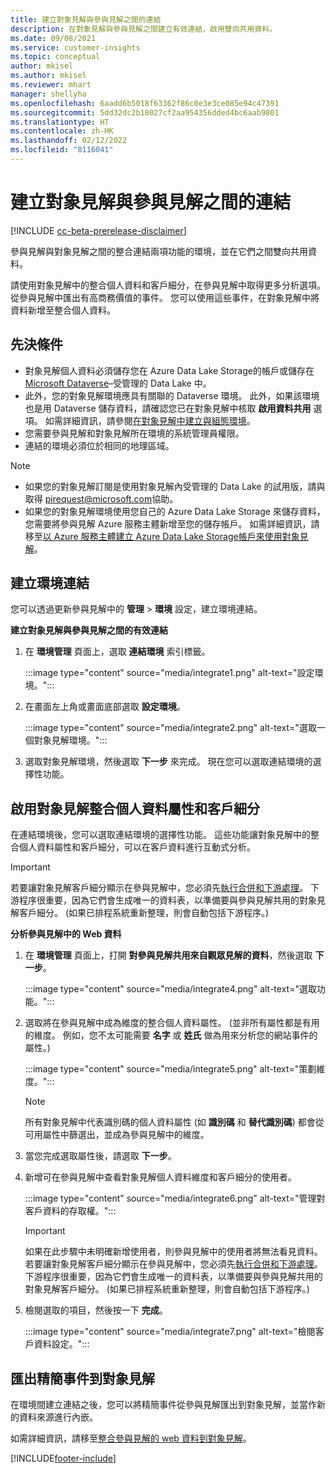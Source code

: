 ```yaml
---
title: 建立對象見解與參與見解之間的連結
description: 在對象見解與參與見解之間建立有效連結，啟用雙向共用資料。
ms.date: 09/08/2021
ms.service: customer-insights
ms.topic: conceptual
author: mkisel
ms.author: mkisel
ms.reviewer: mhart
manager: shellyha
ms.openlocfilehash: 6aadd6b5018f63362f86c0e3e3ce085e94c47391
ms.sourcegitcommit: 5dd32dc2b18027cf2aa954356dded4bc6aab9801
ms.translationtype: HT
ms.contentlocale: zh-HK
ms.lasthandoff: 02/12/2022
ms.locfileid: "8116041"
---
```

# <a name="create-a-link-between-audience-insights-and-engagement-insights"></a>建立對象見解與參與見解之間的連結

[!INCLUDE [cc-beta-prerelease-disclaimer](includes/cc-beta-prerelease-disclaimer.md)]

參與見解與對象見解之間的整合連結兩項功能的環境，並在它們之間雙向共用資料。

請使用對象見解中的整合個人資料和客戶細分，在參與見解中取得更多分析選項。 從參與見解中匯出有高商務價值的事件。 您可以使用這些事件，在對象見解中將資料新增至整合個人資料。

## <a name="prerequisites"></a>先決條件

- 對象見解個人資料必須儲存您在 Azure Data Lake Storage的帳戶或儲存在 [Microsoft Dataverse](/powerapps/maker/data-platform/data-platform-intro)&ndash;受管理的 Data Lake 中。 
- 此外，您的對象見解環境應具有關聯的 Dataverse 環境。 此外，如果該環境也是用 Dataverse 儲存資料，請確認您已在對象見解中核取 **啟用資料共用** 選項。 如需詳細資訊，請參閱[在對象見解中建立與組態環境](../audience-insights/create-environment.md)。
- 您需要參與見解和對象見解所在環境的系統管理員權限。
- 連結的環境必須位於相同的地理區域。

> [!NOTE]
> - 如果您的對象見解訂閱是使用對象見解內受管理的 Data Lake 的試用版，請與取得 [pirequest@microsoft.com](mailto:pirequest@microsoft.com)協助。 
> - 如果您的對象見解環境使用您自己的 Azure Data Lake Storage 來儲存資料，您需要將參與見解 Azure 服務主體新增至您的儲存帳戶。 如需詳細資訊，請移至[以 Azure 服務主體建立 Azure Data Lake Storage帳戶來使用對象見解](../audience-insights/connect-service-principal.md)。 


## <a name="create-an-environment-link"></a>建立環境連結

您可以透過更新參與見解中的 **管理** > **環境** 設定，建立環境連結。

**建立對象見解與參與見解之間的有效連結**

1. 在 **環境管理** 頁面上，選取 **連結環境** 索引標籤。

    :::image type="content" source="media/integrate1.png" alt-text="設定環境。":::

1. 在畫面左上角或畫面底部選取 **設定環境**。

     :::image type="content" source="media/integrate2.png" alt-text="選取一個對象見解環境。":::

1. 選取對象見解環境，然後選取 **下一步** 來完成。 現在您可以選取連結環境的選擇性功能。
 
## <a name="enable-audience-insights-unified-profiles-attributes-and-segments"></a>啟用對象見解整合個人資料屬性和客戶細分

在連結環境後，您可以選取連結環境的選擇性功能。 這些功能讓對象見解中的整合個人資料屬性和客戶細分，可以在客戶資料進行互動式分析。

> [!IMPORTANT]
> 若要讓對象見解客戶細分顯示在參與見解中，您必須先[執行合併和下游處理](../audience-insights/merge-entities.md)。 下游程序很重要，因為它們會生成唯一的資料表，以準備要與參與見解共用的對象見解客戶細分。 (如果已排程系統重新整理，則會自動包括下游程序。)

**分析參與見解中的 Web 資料**

1. 在 **環境管理** 頁面上，打開 **對參與見解共用來自觀眾見解的資料**，然後選取 **下一步**。

    :::image type="content" source="media/integrate4.png" alt-text="選取功能。":::

1. 選取將在參與見解中成為維度的整合個人資料屬性。 (並非所有屬性都是有用的維度。 例如，您不太可能需要 **名字** 或 **姓氏** 做為用來分析您的網站事件的屬性。)

    :::image type="content" source="media/integrate5.png" alt-text="策劃維度。":::

   >[!NOTE]
   > 所有對象見解中代表識別碼的個人資料屬性 (如 **識別碼** 和 **替代識別碼**) 都會從可用屬性中篩選出，並成為參與見解中的維度。

1. 當您完成選取屬性後，請選取 **下一步**。
1. 新增可在參與見解中查看對象見解個人資料維度和客戶細分的使用者。

    :::image type="content" source="media/integrate6.png" alt-text="管理對客戶資料的存取權。":::

   > [!IMPORTANT]
   > 如果在此步驟中未明確新增使用者，則參與見解中的使用者將無法看見資料。
   > 若要讓對象見解客戶細分顯示在參與見解中，您必須先[執行合併和下游處理](../audience-insights/merge-entities.md)。 下游程序很重要，因為它們會生成唯一的資料表，以準備要與參與見解共用的對象見解客戶細分。 (如果已排程系統重新整理，則會自動包括下游程序。)

1. 檢閱選取的項目，然後按一下 **完成**。

    :::image type="content" source="media/integrate7.png" alt-text="檢閱客戶資料設定。":::

## <a name="export-refined-events-to-audience-insights"></a>匯出精簡事件到對象見解

在環境間建立連結之後，您可以將精簡事件從參與見解匯出到對象見解，並當作新的資料來源進行內嵌。 

如需詳細資訊，請移至[整合參與見解的 web 資料到對象見解](../audience-insights/integrate-engagement-insights.md)。

<!--
## Share engagement insights refined events with audience insights

After you create a link between environments, a new option becomes available for you to share [refined events](refined-events.md) with audience insights.

Consider the following when creating refined events for audience insights: 

- Provide a meaningful name for the refined event. It will be used as an activity name in audience insights.
- Select at least the following properties to create an activity in audience insights: 
    - Signal.Action.Name indicates the activity details.
    - Signal.User.Id maps with the customer ID.
    - Signal.View.Uri is a web address as a basis for segments or measures.
    - Signal.Export.Id is a primary key for events.
    - Signal.Timestamp determines the date and time for the activity.

To share refined events:

1. From the engagement insights menu, select **Data** and then select the **Events** tab.
2. On the **Action** menu, select **Share as activity**.

    :::image type="content" source="media/integrate8.png" alt-text="Data shared events settings.":::

3. You can view and stop actively shared events on the **Export and Sharing** tab.
4. -- per Michael K, we need a mock here (Mukesh needs to update to reflect what happens in AUI once a user shares a refined event (i.e. no longer AUI, data wrangler needs to go discover data in the storage, the shared event is available as a DS and entity, correct?)

### Attach refined events shared as activities to unified profiles in audience insights

You can bring customer web activity data from engagement insights into audience insights. In addition to transactional, demographic, or behavioral data, you can view activities on the web in unified customer profiles. You can then use these profiles to get insights such as segments, measures, and predictions for audience activation.

Follow the steps in [data unification](../audience-insights/data-unification.md) to map, match, and merge website authentication information to unified profiles in audience insights.

You can also share refined events that are now available in audience insights, identified as data sources and entities. 

Next, you can relate event data from engagement insights as unified activities in customer profiles.

### Relate refined event data as an activity of a customer profile

After unifying the data, you can configure the activity for the customer profile. For more information, go to [Customer activities](../audience-insights/activities.md).

:::image type="content" source="media/web-event-activity.png" alt-text="Activities page with expanded Edit activity pane.":::

Next, configure the new activity by using mapping elements: 

- **Primary Key**: Signal.Export.Id, a unique ID that is available for every event record in engagement insights. This property is automatically generated.

- **Timestamp**: Signal.Timestamp in the event property.

- **Event**: Signal.Name, the event name that you want to track.

- **Web address**: Signal.View.Uri that refers to the URI of the page that created the event.

- **Details**: Signal.Action.Name to represent the information to associate with the event. The selected property in this case indicates that the event is for email promotion.

- **Activity type**: In this example, we choose the existing activity type WebLog. This selection is a useful filter option to run prediction models or create segments based on this activity type.

- **Set up relationship**: This important setting ties the activity to existing customer profiles. **Signal.User.Id** is the identifier configured in the SDK to be collected. It relates to the user ID in other data sources that are configured in audience insights. 

This example configures the relationship between Signal.User.Id and RetailCustomers:CustomerRetailId, which is the primary key that was identified in the map step of the data unification process.

After processing the activities, you can review customer records and open a customer card to see activities from engagement insights in the timeline. 

> [!TIP]
> To find a customer ID that has an engagement insights activity, go to **Entities** and preview the data for the UnifiedActivity entity. **ActivityTypeDisplay = WebLog** contains the engagement insights activity configured in the preceding example. Copy the customer ID for one of those records and search<!--note from editor: Edit okay? I couldn't quite follow this.-- > for that ID on the **Customers** page.

--> 

[!INCLUDE[footer-include](../includes/footer-banner.md)]
